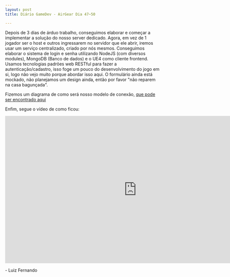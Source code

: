 ```yaml
---
layout: post
title: Diário GameDev - AirGear Dia 47~50

---
```


Depois de 3 dias de árduo trabalho, conseguimos elaborar e começar a implementar a solução do nosso server dedicado. Agora, em vez de 1 jogador ser o host e outros ingressarem no servidor que ele abrir, iremos usar um serviço centralizado, criado por nós mesmos. Conseguimos elaborar o sistema de login e senha utilizando NodeJS (com diversos modules), MongoDB (Banco de dados) e o UE4 como cliente frontend. Usamos tecnologias padrões web RESTful para fazer a autenticação/cadastro, isso foge um pouco do desenvolvimento do jogo em si, logo não vejo muito porque abordar isso aqui. O formulário ainda está mockado, não planejamos um design ainda, então por favor "não reparem na casa bagunçada".

Fizemos um diagrama de como será nosso modelo de conexão, [que pode ser encontrado aqui](https://www.facebook.com/photo.php?fbid=1106885549453514&set=a.138416599633752.31585.100003962385728&type=3)

Enfim, segue o vídeo de como ficou:

<div class="videoWrapper">
  <iframe width="854" height="480" src="https://www.youtube.com/embed/6-89sTPb6S0" frameborder="0" allow="autoplay; encrypted-media" allowfullscreen></iframe>
</div>

<p class= "message"> - Luiz Fernando </p>